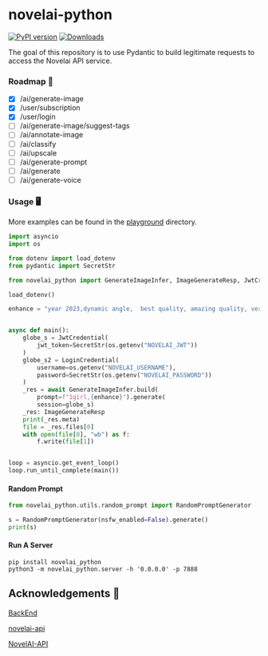 # novelai-python

[![PyPI version](https://badge.fury.io/py/novelai_python.svg)](https://badge.fury.io/py/novelai_python)
[![Downloads](https://pepy.tech/badge/novelai_python)](https://pepy.tech/project/novelai_python)

The goal of this repository is to use Pydantic to build legitimate requests to access the Novelai API service.

### Roadmap 🚧

- [x] /ai/generate-image
- [x] /user/subscription
- [x] /user/login
- [ ] /ai/generate-image/suggest-tags
- [ ] /ai/annotate-image
- [ ] /ai/classify
- [ ] /ai/upscale
- [ ] /ai/generate-prompt
- [ ] /ai/generate
- [ ] /ai/generate-voice

### Usage 🖥️

More examples can be found in the [playground](/playground) directory.

```python
import asyncio
import os

from dotenv import load_dotenv
from pydantic import SecretStr

from novelai_python import GenerateImageInfer, ImageGenerateResp, JwtCredential, LoginCredential

load_dotenv()

enhance = "year 2023,dynamic angle,  best quality, amazing quality, very aesthetic, absurdres"


async def main():
    globe_s = JwtCredential(
        jwt_token=SecretStr(os.getenv("NOVELAI_JWT"))
    )
    globe_s2 = LoginCredential(
        username=os.getenv("NOVELAI_USERNAME"),
        password=SecretStr(os.getenv("NOVELAI_PASSWORD"))
    )
    _res = await GenerateImageInfer.build(
        prompt=f"1girl,{enhance}").generate(
        session=globe_s)
    _res: ImageGenerateResp
    print(_res.meta)
    file = _res.files[0]
    with open(file[0], "wb") as f:
        f.write(file[1])


loop = asyncio.get_event_loop()
loop.run_until_complete(main())

```

#### Random Prompt

```python
from novelai_python.utils.random_prompt import RandomPromptGenerator

s = RandomPromptGenerator(nsfw_enabled=False).generate()
print(s)
```

#### Run A Server

```shell
pip install novelai_python
python3 -m novelai_python.server -h '0.0.0.0' -p 7888
```

## Acknowledgements 🙏

[BackEnd](https://api.novelai.net/docs)

[novelai-api](https://github.com/Aedial/novelai-api)

[NovelAI-API](https://github.com/HanaokaYuzu/NovelAI-API)


